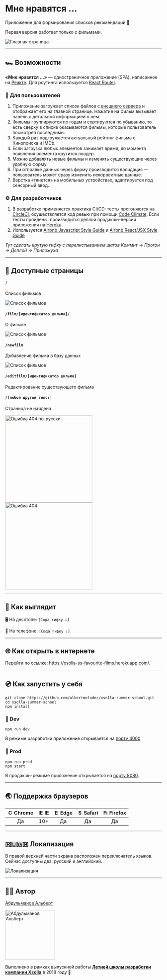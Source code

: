 # Мне нравятся ...
Приложение для формирования списков рекомендаций 💙

Первая версия работает только с фильмами.

![Главная страница](https://i.imgur.com/dmHYPsT.png)

---
## 🏎️ Возможности

**«Мне нравятся ...»** — одностраничное приложение (SPA), написанное на [Реакте](https://reactjs.org/). Для роутинга используется [React Router](https://github.com/ReactTraining/react-router). 

### 👫 Для пользователей

1. Приложение загружает список файлов с [внешнего сервера](https://xsolla-ss-films-api.herokuapp.com/films) и отображает его на главной странице. Нажатие на фильм вызывает панель с детальной информацией о нем.
1. Фильмы группируются по годам и сортируются по убыванию, то есть сверху в списке оказываются фильмы, которые пользователь посмотрел последними.
1. Каждый раз подгружается актуальный рейтинг фильма с Кинопоиска и IMDb.
1. Если загрузка любых элементов занимает время, до момента появления элемента крутится лоадер.
1. Можно добавлять новые фильмы и изменять существующие через удобную форму.
1. При отправке данных через форму производится валидация — пользователь может сразу изменить некорректные данные.
1. Верстка «тянется» на мобильных устройствах, адаптируется под сенсорный ввод.

### ⚙ Для разработчиков

1. В разработке применяется практика CI/CD: тесты прогоняются на [CircleCI](https://circleci.com/), осуществляется код ревью при помощи [Code Climate](https://codeclimate.com/). Если тесты пройдены, производится деплой продакшн-версии приложения на [Heroku](https://heroku.com).
1. Используется [Airbnb Javascript Style Guide](https://github.com/airbnb/javascript/) и [Airbnb React/JSX Style Guide](https://github.com/airbnb/javascript/tree/master/react)

*Тут сделать крутую гифку с перелистыванием шагов Коммит → Прогон → Деплой → Приложуха*

---
## 📑 Доступные страницы

#### `/`
Cписок фильмов

![Список фильмов](https://i.imgur.com/ky9KcBY.png)

#### `/film/[идентификатор фильма]/`
О фильме

![Список фильмов](https://i.imgur.com/Vd9QBaJ.png)

#### `/newfilm`
Добавление фильма в базу данных

![Список фильмов](https://i.imgur.com/1oR5THS.png)

#### `/editfilm/[идентификатор фильма]`
Редактирование существующего фильма

#### `/[любой другой текст]`
Страница не найдена
    
<img src="https://i.imgur.com/rRx1quV.png" title="Ошибка 404 по-русски" width="280"/><img src="https://i.imgur.com/Q7zTXo6.png" title="Ошибка 404" width="280"/>

---
## 🎨 Как выглядит

🖥️ На десктопе:
`[Сюда гифку ↓]`

📱 На телефоне:
`[Сюда гифку ↓]`

---
## 🌐 Как открыть в интернете

Перейти по ссылке: https://xsolla-ss-favourite-films.herokuapp.com/.

---
## 💿 Как запустить у себя

```
git clone https://github.com/albertmolodec/xsolla-summer-school.git
cd xsolla-summer-school
npm install
```

### 🦄 Dev

```
npm run dev
```

В режиме разработки приложение открывается на [порту 4000](http://localhost:4000).

### 🏇 Prod

```
npm run prod
npm start
```

В продакшн-режиме приложение открывается на [порту 8080](http://localhost:8080).

---
## 🌏 Поддержка браузеров

| <img src="https://user-images.githubusercontent.com/1215767/34348387-a2e64588-ea4d-11e7-8267-a43365103afe.png" alt="Chrome" width="16px" height="16px" /> Chrome | <img src="https://user-images.githubusercontent.com/1215767/34348590-250b3ca2-ea4f-11e7-9efb-da953359321f.png" alt="IE" width="16px" height="16px" /> IE | <img src="https://user-images.githubusercontent.com/1215767/34348380-93e77ae8-ea4d-11e7-8696-9a989ddbbbf5.png" alt="Edge" width="16px" height="16px" /> Edge | <img src="https://user-images.githubusercontent.com/1215767/34348394-a981f892-ea4d-11e7-9156-d128d58386b9.png" alt="Safari" width="16px" height="16px" /> Safari | <img src="https://user-images.githubusercontent.com/1215767/34348383-9e7ed492-ea4d-11e7-910c-03b39d52f496.png" alt="Firefox" width="16px" height="16px" /> Firefox |
| :---------: | :---------: | :---------: | :---------: | :---------: |
| Да | 10+ | Да | Да | Да |

---
## 🇷🇺🇬🇧 Локализация

В правой верхней части экрана расположен переключатель языков. Сейчас доступны два: русский и английский.

![Локализация](https://i.imgur.com/aAlhZkZ.gif)

---
## 👨‍💻 Автор

[Абдульманов Альберт](https://github.com/albertmolodec)

<img src="https://i.imgur.com/ECT91Lf.jpg" alt="Абдульманов Альберт" width="160px"/>

Выполнено в рамках выпускной работы **[Летней школы разработки компании Xsolla](http://school.xsolla.com/)** в 2018 году 🎯